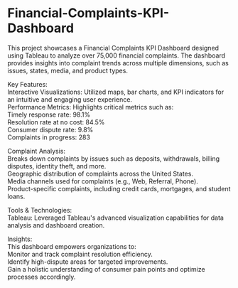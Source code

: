 # Financial-Complaints-KPI-Dashboard
This project showcases a Financial Complaints KPI Dashboard designed using Tableau to analyze over 75,000 financial complaints. The dashboard provides insights into complaint trends across multiple dimensions, such as issues, states, media, and product types.

Key Features:  
Interactive Visualizations: Utilized maps, bar charts, and KPI indicators for an intuitive and engaging user experience.  
Performance Metrics: Highlights critical metrics such as:  
Timely response rate: 98.1%  
Resolution rate at no cost: 84.5%  
Consumer dispute rate: 9.8%  
Complaints in progress: 283  

Complaint Analysis:  
Breaks down complaints by issues such as deposits, withdrawals, billing disputes, identity theft, and more.  
Geographic distribution of complaints across the United States.  
Media channels used for complaints (e.g., Web, Referral, Phone).  
Product-specific complaints, including credit cards, mortgages, and student loans.  

Tools & Technologies:  
Tableau: Leveraged Tableau's advanced visualization capabilities for data analysis and dashboard creation.  

Insights:  
This dashboard empowers organizations to:  
Monitor and track complaint resolution efficiency.  
Identify high-dispute areas for targeted improvements.  
Gain a holistic understanding of consumer pain points and optimize processes accordingly.  

